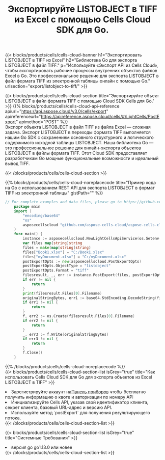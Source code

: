 ﻿---
title: Экспортируйте LISTOBJECT в TIFF из Excel с помощью Cells Cloud SDK для Go.
description:  Aspose.Cells Cloud REST API поддерживает экспорт файлов формата {0} в {1} с помощью {2}.
kwords:
howto:
---
{{< blocks/products/cells/cells-cloud-banner h1="Экспортировать LISTOBJECT в TIFF из Excel" h2="Библиотека Go для экспорта LISTOBJECT в файл TIFF." p="Используйте «Экспорт API из Cells Cloud», чтобы экспортировать рабочие процессы внутренних объектов файлов Excel в Go. Это профессиональное решение для экспорта LISTOBJECT в файл формата TIFF из электронной таблицы онлайн с помощью Go." urlsection="export/listobject-to-tiff/" >}}

{{< blocks/products/cells/cells-cloud-section title="Экспортируйте объект LISTOBJECT в файл формата TIFF с помощью Cloud SDK Cells для Go." >}}
{{% blocks/products/cells/cells-cloud-api-reference apiurl="https://api.aspose.cloud/v3.0/cells/export" apireferenceurl="https://apireference.aspose.cloud/cells/#/LightCells/PostExport" apimethod="POST" %}}
<br/>
Экспорт объекта LISTOBJECT в файл TIFF из файла Excel — сложная задача. Экспорт LISTOBJECT в переходы формата TIFF выполняется нашим Go SDK с сохранением основного структурного и логического содержимого исходной таблицы LISTOBJECT. Наша библиотека Go — это профессиональное решение для онлайн-экспорта объектов LISTOBJECT в файлы формата TIFF. Этот Cloud SDK предоставляет разработчикам Go мощные функциональные возможности и идеальный вывод TIFF.

{{< /blocks/products/cells/cells-cloud-section >}}

{{% blocks/products/cells/cells-cloud-noreplacecode title="Пример кода на Go с использованием REST API для экспорта LISTOBJECT в формат TIFF из электронной таблицы" gistPath="" %}}
  
```go
// For complete examples and data files, please go to https://github.com/aspose-cells-cloud/aspose-cells-cloud-go/
    package main
    import (
	    "encoding/base64"
	    "os"
	    asposecellscloud "github.com/aspose-cells-cloud/aspose-cells-cloud-go/v22"
    )
    func main() {
	    instance := asposecellscloud.NewLightCellsApiService(os.Getenv("ProductClientId"), os.Getenv("ProductClientSecret"))
	    var files map[string]string
	    files = make(map[string]string)
	    files["Book1.xlsx"] = "C:/Book1.xlsx"
	    files["myDocument.xlsx"] = "C:/myDocument.xlsx"
	    postExportOpts := new(asposecellscloud.PostExportOpts)
	    postExportOpts.ObjectType = "listobject"
	    postExportOpts.Format = "tiff"
	    filesresult, _, err := instance.PostExport(files, postExportOpts)
	    if err != nil {
		    return
	    }
	    print(filesresult.Files[0].Filename)
	    originalStringBytes, err1 := base64.StdEncoding.DecodeString(filesresult.Files[0].FileContent)
	    if err1 != nil {
		    return
	    }
	    f, err2 := os.Create(filesresult.Files[0].Filename)
	    if err2 != nil {
		    return
	    }
	    _, err3 := f.Write(originalStringBytes)
	    if err3 != nil {
		    return
	    }
	    f.Close()
    }
```
   
{{% /blocks/products/cells/cells-cloud-noreplacecode %}}
<br/>
{{< blocks/products/cells/cells-cloud-section-list isGrey="true" title="Как использовать Cells Cloud SDK для Go для экспорта объектов из Excel LISTOBJECT в TIFF" >}}
<li> Зарегистрируйте аккаунт на<a href="https://dashboard.aspose.cloud/">Панель приборов</a> чтобы бесплатно получить информацию о квоте и авторизации по номеру API</li>
<li>Инициализируйте Cells API, указав свой идентификатор клиента, секрет клиента, базовый URL-адрес и версию API.</li>
<li>Используйте метод `postExport` для получения результирующего потока.</li>
{{< /blocks/products/cells/cells-cloud-section-list >}}

{{< blocks/products/cells/cells-cloud-section-list isGrey="true" title="Системные Требования" >}}
<li>версия go go1.13.0 или новее</li>
{{< /blocks/products/cells/cells-cloud-section-list >}}
